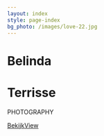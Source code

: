 ```yaml
---
layout: index
style: page-index
bg_photo: /images/love-22.jpg
---
```


# Belinda

# Terrisse

PHOTOGRAPHY

<a class="outlined" lang="nl" href="/portfolio.html">Bekijk</a><a class="outlined" lang="en" href="/portfolio.html">View</a>

